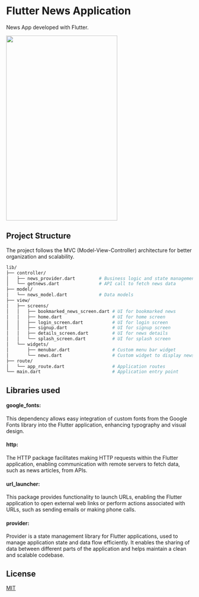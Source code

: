 # Flutter News Application

News App developed with Flutter.

 <img src="https://github.com/ChouguleAnkita13/Flutter_News_App/assets/155567405/5a150f48-51b2-406d-b197-34e0cc8c289a" width=300 height=500>



## Project Structure

The project follows the MVC (Model-View-Controller) architecture for better organization and scalability.

```bash
lib/
├── controller/
│   ├── news_provider.dart         # Business logic and state management
│   └── getnews.dart               # API call to fetch news data
├── model/
│   └── news_model.dart            # Data models
├── view/
│   ├── screens/
│   │   ├── bookmarked_news_screen.dart # UI for bookmarked news
│   │   ├── home.dart                   # UI for home screen
│   │   ├── login_screen.dart           # UI for login screen
│   │   ├── signup.dart                 # UI for signup screen
│   │   ├── details_screen.dart         # UI for news details
│   │   └── splash_screen.dart          # UI for splash screen
│   └── widgets/
│       ├── menubar.dart                # Custom menu bar widget
│       └── news.dart                   # Custom widget to display news articles
├── route/
│   └── app_route.dart                  # Application routes
└── main.dart                           # Application entry point
```

## Libraries used

#### google_fonts:
 This dependency allows easy integration of custom fonts from the Google Fonts library into the Flutter application, enhancing typography and visual design.

#### http:
 The HTTP package facilitates making HTTP requests within the Flutter application, enabling communication with remote servers to fetch data, such as news articles, from APIs.

#### url_launcher:
 This package provides functionality to launch URLs, enabling the Flutter application to open external web links or perform actions associated with URLs, such as sending emails or making phone calls.

#### provider: 
Provider is a state management library for Flutter applications, used to manage application state and data flow efficiently. It enables the sharing of data between different parts of the application and helps maintain a clean and scalable codebase.

## License

[MIT](https://choosealicense.com/licenses/mit/)

